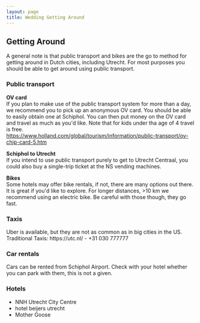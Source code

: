 ```yaml
---
layout: page
title: Wedding Getting Around
---
```


<div class='class_01'>
<h2>Getting Around</h2>
<p>
  A general note is that public transport and bikes are the go to method for getting around in Dutch cities, including Utrecht. 
  For most purposes you should be able to get around using public transport. 
</p>
  
<h3>Public transport</h3> 
<p>
  <strong>OV card</strong>
  <br>
  If you plan to make use of the public transport system for more than a day, we
  recommend you to pick up an anonymous OV card. You should be able to easily
  obtain one at Schiphol. You can then put money on the OV card and travel as
  much as you'd like. Note that for kids under tha age of 4 travel is free.  
  <br>
  <a href='https://www.holland.com/global/tourism/information/public-transport/ov-chip-card-5.htm'>
    https://www.holland.com/global/tourism/information/public-transport/ov-chip-card-5.htm
  </a>
</p>

<p>
  <strong>Schiphol to Utrecht</strong>
  <br>
  If you intend to use public transport purely to get to Utrecht Centraal, you
  could also buy a single-trip ticket at the NS vending machines.
</p>

<p>
  <strong>Bikes</strong>
  <br>
  Some hotels may offer bike rentals, if not, there are many options out there.
  It is great if you'd like to explore. For longer distances, >10 km we
  recommend using an electric bike. Be careful with those though, they go fast.
</p>

<h3>Taxis</h3>
<p>
  Uber is available, but they are not as common as in big cities in the US.
  <br>
  Traditional Taxis: https://utc.nl/ - +31 030 777777
</p>

<h3>Car rentals</h3>
<p>
Cars can be rented from Schiphol Airport. Check with your hotel whether you can
park with them, this is not a given. 
</p>

<h3>Hotels</h3>

<ul>
  <li>NNH Utrecht City Centre </li>
  <li>hotel beijers utrecht </li>
  <li>Mother Goose</li>
</ul> 
  
</div> 
